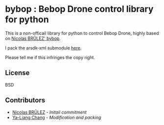 # bybop : Bebop Drone control library for python

This is a non-officail library for python to control Bebop Drone, highly based on [Nicolas BRÛLEZ' bybop](https://github.com/N-Bz/bybop).

I pack the arsdk-xml submodule [here](https://github.com/amjltc295/arsdkxml).

Please tell me if this infringes the copy right.


## License

BSD

## Contributors

* [Nicolas BRÛLEZ](https://github.com/N-Bz) - *Initail commitment*
* [Ya-Liang Chang](https://github.com/amjltc295) - *Modification and packing*

